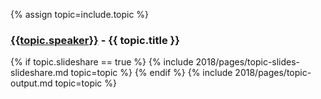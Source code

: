 {% assign topic=include.topic %}

<article class="b-topic" id="{{ topic.id }}">
	<h3 class="b-topic__title"><a href="/2018/speakers#{{ topic.id }}">{{topic.speaker}}</a> - {{ topic.title }}</h3>
	{% if topic.slideshare == true %}
    {% include 2018/pages/topic-slides-slideshare.md topic=topic %}
	{% endif %}
	{% include 2018/pages/topic-output.md topic=topic %}

</article>
